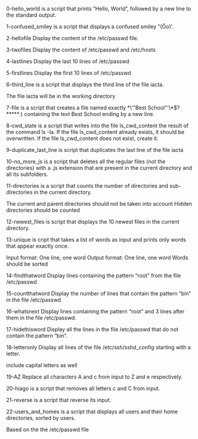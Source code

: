 0-hello_world is a script that prints “Hello, World”, followed by a new line to the standard output.


1-confused_smiley is a script that displays a confused smiley "(Ôo)'.

2-hellofile Display the content of the /etc/passwd file.


3-twofiles Display the content of /etc/passwd and /etc/hosts

4-lastlines Display the last 10 lines of /etc/passwd

5-firstlines Display the first 10 lines of /etc/passwd

6-third_line is  a script that displays the third line of the file iacta.

The file iacta will be in the working directory

7-file is a script that creates a file named exactly \*\\'"Best School"\'\\*$\?\*\*\*\*\*:) containing the text Best School ending by a new line.

8-cwd_state is a script that writes into the file ls_cwd_content the result of the command ls -la. If the file ls_cwd_content already exists, it should be overwritten. If the file ls_cwd_content does not exist, create it.

9-duplicate_last_line is script that duplicates the last line of the file iacta

10-no_more_js is a script that deletes all the regular files (not the directories) with a .js extension that are present in the current directory and all its subfolders.

11-directories is a script that counts the number of directories and sub-directories in the current directory.

The current and parent directories should not be taken into account
Hidden directories should be counted

12-newest_files is script that displays the 10 newest files in the current directory.



13-unique is cript that takes a list of words as input and prints only words that appear exactly once.

Input format: One line, one word
Output format: One line, one word
Words should be sorted

14-findthatword Display lines containing the pattern “root” from the file /etc/passwd

15-countthatword  Display the number of lines that contain the pattern “bin” in the file /etc/passwd

16-whatsnext Display lines containing the pattern “root” and 3 lines after them in the file /etc/passwd.

17-hidethisword Display all the lines in the file /etc/passwd that do not contain the pattern “bin”.

18-letteronly Display all lines of the file /etc/ssh/sshd_config starting with a letter.

include capital letters as well

19-AZ  Replace all characters A and c from input to Z and e respectively.

20-hiago is a script that removes all letters c and C from input.

21-reverse is a script that reverse its input.

22-users_and_homes is  a script that displays all users and their home directories, sorted by users.

Based on the the /etc/passwd file
